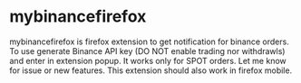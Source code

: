 
# mybinancefirefox

mybinancefirefox is firefox extension to get notification for binance orders. To use 
generate Binance API key (DO NOT enable trading nor withdrawls) and enter in extension popup.
It works only for SPOT orders. Let me know for issue or new features. This extension should also work in firefox mobile.
